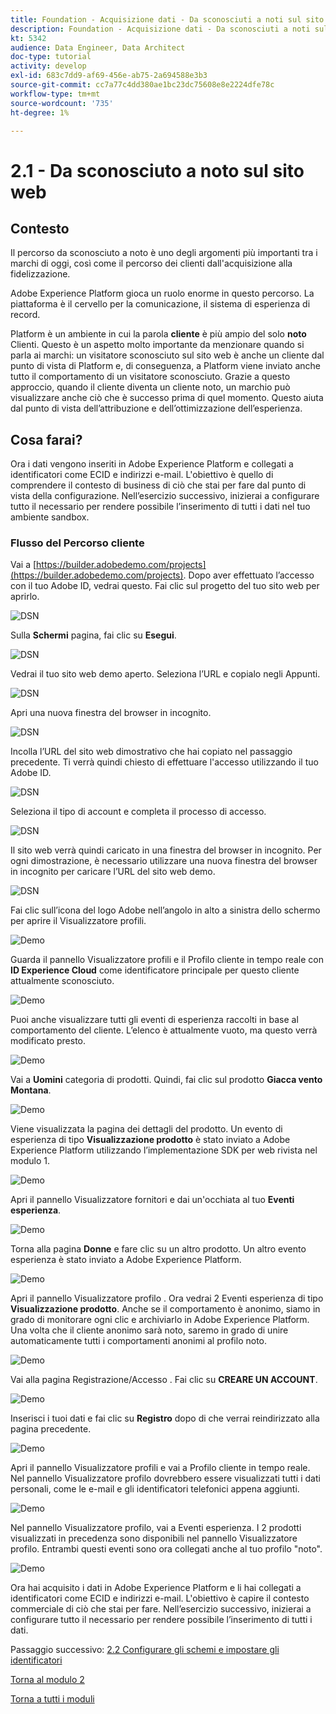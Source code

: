 ```yaml
---
title: Foundation - Acquisizione dati - Da sconosciuti a noti sul sito web
description: Foundation - Acquisizione dati - Da sconosciuti a noti sul sito web
kt: 5342
audience: Data Engineer, Data Architect
doc-type: tutorial
activity: develop
exl-id: 683c7dd9-af69-456e-ab75-2a694588e3b3
source-git-commit: cc7a77c4dd380ae1bc23dc75608e8e2224dfe78c
workflow-type: tm+mt
source-wordcount: '735'
ht-degree: 1%

---
```


# 2.1 - Da sconosciuto a noto sul sito web

## Contesto

Il percorso da sconosciuto a noto è uno degli argomenti più importanti tra i marchi di oggi, così come il percorso dei clienti dall&#39;acquisizione alla fidelizzazione.

Adobe Experience Platform gioca un ruolo enorme in questo percorso. La piattaforma è il cervello per la comunicazione, il sistema di esperienza di record.

Platform è un ambiente in cui la parola **cliente** è più ampio del solo **noto** Clienti. Questo è un aspetto molto importante da menzionare quando si parla ai marchi: un visitatore sconosciuto sul sito web è anche un cliente dal punto di vista di Platform e, di conseguenza, a Platform viene inviato anche tutto il comportamento di un visitatore sconosciuto. Grazie a questo approccio, quando il cliente diventa un cliente noto, un marchio può visualizzare anche ciò che è successo prima di quel momento. Questo aiuta dal punto di vista dell’attribuzione e dell’ottimizzazione dell’esperienza.

## Cosa farai?

Ora i dati vengono inseriti in Adobe Experience Platform e collegati a identificatori come ECID e indirizzi e-mail. L&#39;obiettivo è quello di comprendere il contesto di business di ciò che stai per fare dal punto di vista della configurazione. Nell’esercizio successivo, inizierai a configurare tutto il necessario per rendere possibile l’inserimento di tutti i dati nel tuo ambiente sandbox.

### Flusso del Percorso cliente

Vai a [https://builder.adobedemo.com/projects](https://builder.adobedemo.com/projects). Dopo aver effettuato l’accesso con il tuo Adobe ID, vedrai questo. Fai clic sul progetto del tuo sito web per aprirlo.

![DSN](../module0/images/web8.png)

Sulla **Schermi** pagina, fai clic su **Esegui**.

![DSN](../module1/images/web2.png)

Vedrai il tuo sito web demo aperto. Seleziona l’URL e copialo negli Appunti.

![DSN](../module0/images/web3.png)

Apri una nuova finestra del browser in incognito.

![DSN](../module0/images/web4.png)

Incolla l’URL del sito web dimostrativo che hai copiato nel passaggio precedente. Ti verrà quindi chiesto di effettuare l&#39;accesso utilizzando il tuo Adobe ID.

![DSN](../module0/images/web5.png)

Seleziona il tipo di account e completa il processo di accesso.

![DSN](../module0/images/web6.png)

Il sito web verrà quindi caricato in una finestra del browser in incognito. Per ogni dimostrazione, è necessario utilizzare una nuova finestra del browser in incognito per caricare l’URL del sito web demo.

![DSN](../module0/images/web7.png)

Fai clic sull’icona del logo Adobe nell’angolo in alto a sinistra dello schermo per aprire il Visualizzatore profili.

![Demo](./images/pv1.png)

Guarda il pannello Visualizzatore profili e il Profilo cliente in tempo reale con **ID Experience Cloud** come identificatore principale per questo cliente attualmente sconosciuto.

![Demo](./images/pv2.png)

Puoi anche visualizzare tutti gli eventi di esperienza raccolti in base al comportamento del cliente. L’elenco è attualmente vuoto, ma questo verrà modificato presto.

![Demo](../module2/images/pv3.png)

Vai a **Uomini** categoria di prodotti. Quindi, fai clic sul prodotto **Giacca vento Montana**.

![Demo](../module2/images/pv4.png)

Viene visualizzata la pagina dei dettagli del prodotto. Un evento di esperienza di tipo **Visualizzazione prodotto** è stato inviato a Adobe Experience Platform utilizzando l’implementazione SDK per web rivista nel modulo 1.

![Demo](../module2/images/pv5.png)

Apri il pannello Visualizzatore fornitori e dai un&#39;occhiata al tuo **Eventi esperienza**.

![Demo](../module2/images/pv6.png)

Torna alla pagina **Donne** e fare clic su un altro prodotto. Un altro evento esperienza è stato inviato a Adobe Experience Platform.

![Demo](../module2/images/pv7.png)

Apri il pannello Visualizzatore profilo . Ora vedrai 2 Eventi esperienza di tipo **Visualizzazione prodotto**. Anche se il comportamento è anonimo, siamo in grado di monitorare ogni clic e archiviarlo in Adobe Experience Platform. Una volta che il cliente anonimo sarà noto, saremo in grado di unire automaticamente tutti i comportamenti anonimi al profilo noto.

![Demo](../module2/images/pv8.png)

Vai alla pagina Registrazione/Accesso . Fai clic su **CREARE UN ACCOUNT**.

![Demo](../module2/images/pv9.png)

Inserisci i tuoi dati e fai clic su **Registro** dopo di che verrai reindirizzato alla pagina precedente.

![Demo](../module2/images/pv10.png)

Apri il pannello Visualizzatore profili e vai a Profilo cliente in tempo reale. Nel pannello Visualizzatore profilo dovrebbero essere visualizzati tutti i dati personali, come le e-mail e gli identificatori telefonici appena aggiunti.

![Demo](../module2/images/pv11.png)

Nel pannello Visualizzatore profilo, vai a Eventi esperienza. I 2 prodotti visualizzati in precedenza sono disponibili nel pannello Visualizzatore profilo. Entrambi questi eventi sono ora collegati anche al tuo profilo &quot;noto&quot;.

![Demo](../module2/images/pv12.png)

Ora hai acquisito i dati in Adobe Experience Platform e li hai collegati a identificatori come ECID e indirizzi e-mail. L&#39;obiettivo è capire il contesto commerciale di ciò che stai per fare. Nell’esercizio successivo, inizierai a configurare tutto il necessario per rendere possibile l’inserimento di tutti i dati.

Passaggio successivo: [2.2 Configurare gli schemi e impostare gli identificatori](./ex2.md)

[Torna al modulo 2](./data-ingestion.md)

[Torna a tutti i moduli](../../overview.md)

